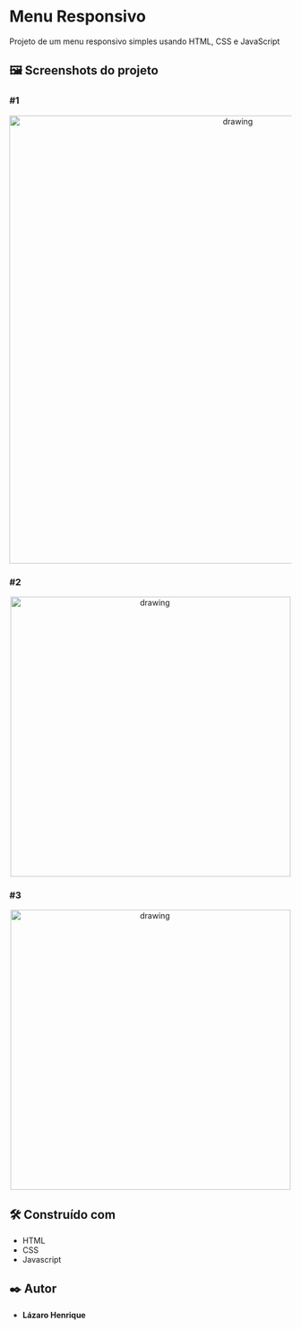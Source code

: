 # Menu Responsivo

Projeto de um menu responsivo simples usando HTML, CSS e JavaScript

## 🖼 Screenshots do projeto

### #1 
<p align="center">
  <img align="center" src="https://user-images.githubusercontent.com/78514404/215197865-dff0950e-a004-48cd-a965-2a740cb7e3ba.PNG" alt="drawing" width="800"/>
</p>

### #2
<p align="center">
  <img align="center" src="https://user-images.githubusercontent.com/78514404/215197857-55e464a7-cbbf-4915-8c59-2ef3eafdc7e5.PNG" alt="drawing" width="500"/>
</p>

### #3
<p align="center">
  <img align="center" src="https://user-images.githubusercontent.com/78514404/215197861-2d39a200-a446-4ccd-98aa-ce640a050b6a.PNG" alt="drawing" width="500"/>
</p>

## 🛠️ Construído com

* HTML
* CSS
* Javascript

## ✒️ Autor

* **Lázaro Henrique** 
